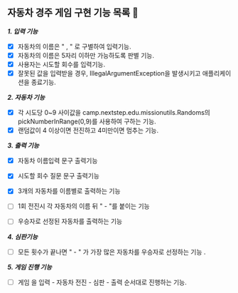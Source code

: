 ## 자동차 경주 게임 구현 기능 목록 🚗

**_1. 입력 기능_**
-[X] 자동차의 이름은 " , " 로 구별하여 입력기능.
- [x] 자동차의 이름은 5자리 이하만 가능하도록 판별 기능.
- [X] 사용자는 시도할 회수를 입력기능.
- [x] 잘못된 값을 입력받을 경우, IllegalArgumentException을 발생시키고 애플리케이션을 종료기능.

**_2. 자동차 기능_**
- [X] 각 시도당 0~9 사이값을 camp.nextstep.edu.missionutils.Randoms의 pickNumberInRange(0,9)를 사용하여 구하는 기능.
- [X] 랜덤값이 4 이상이면 전진하고 4미만이면 멈추는 기능.

**_3. 출력 기능_**
- [X] 자동차 이름입력 문구 출력기능
- [X] 시도할 회수 질문 문구 출력기능
- [X] 3개의 자동차를 이름별로 출력하는 기능
- [ ] 1회 전진시 각 자동차의 이름 뒤 " - "를 붙이는 기능
- [ ] 우승자로 선정된 자동차를 출력하는 기능


**_4. 심판기능_**
- [ ] 모든 횟수가 끝나면 " - " 가 가장 많은 자동차를 우승자로 선정하는 기능 .

**_5. 게임 진행 기능_**
- [ ] 게임 을 입력 - 자동차 전진 - 심판 - 출력 순서대로 진행하는 기능.

